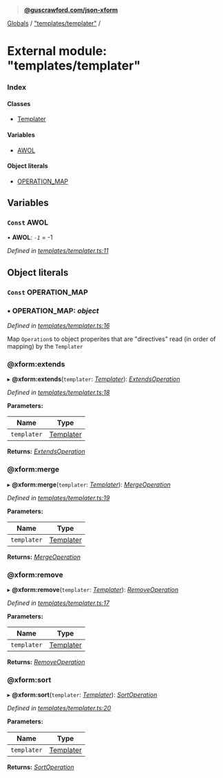 > **[@guscrawford.com/json-xform](../README.md)**

[Globals](../globals.md) / ["templates/templater"](_templates_templater_.md) /

# External module: "templates/templater"

### Index

#### Classes

* [Templater](../classes/_templates_templater_.templater.md)

#### Variables

* [AWOL](_templates_templater_.md#const-awol)

#### Object literals

* [OPERATION_MAP](_templates_templater_.md#const-operation_map)

## Variables

### `Const` AWOL

• **AWOL**: *`-1`* =  -1

*Defined in [templates/templater.ts:11](https://github.com/guscrawford-com/json-xform/blob/9eac5e8/src/templates/templater.ts#L11)*

## Object literals

### `Const` OPERATION_MAP

### ▪ **OPERATION_MAP**: *object*

*Defined in [templates/templater.ts:16](https://github.com/guscrawford-com/json-xform/blob/9eac5e8/src/templates/templater.ts#L16)*

Map `Operation`s to object properites that are "directives" read (in order of mapping) by the `Templater`

###  @xform:extends

▸ **@xform:extends**(`templater`: *[Templater](../classes/_templates_templater_.templater.md)*): *[ExtendsOperation](../classes/_operations_extends_operation_.extendsoperation.md)*

*Defined in [templates/templater.ts:18](https://github.com/guscrawford-com/json-xform/blob/9eac5e8/src/templates/templater.ts#L18)*

**Parameters:**

Name | Type |
------ | ------ |
`templater` | [Templater](../classes/_templates_templater_.templater.md) |

**Returns:** *[ExtendsOperation](../classes/_operations_extends_operation_.extendsoperation.md)*

###  @xform:merge

▸ **@xform:merge**(`templater`: *[Templater](../classes/_templates_templater_.templater.md)*): *[MergeOperation](../classes/_operations_merge_operation_.mergeoperation.md)*

*Defined in [templates/templater.ts:19](https://github.com/guscrawford-com/json-xform/blob/9eac5e8/src/templates/templater.ts#L19)*

**Parameters:**

Name | Type |
------ | ------ |
`templater` | [Templater](../classes/_templates_templater_.templater.md) |

**Returns:** *[MergeOperation](../classes/_operations_merge_operation_.mergeoperation.md)*

###  @xform:remove

▸ **@xform:remove**(`templater`: *[Templater](../classes/_templates_templater_.templater.md)*): *[RemoveOperation](../classes/_operations_remove_operation_.removeoperation.md)*

*Defined in [templates/templater.ts:17](https://github.com/guscrawford-com/json-xform/blob/9eac5e8/src/templates/templater.ts#L17)*

**Parameters:**

Name | Type |
------ | ------ |
`templater` | [Templater](../classes/_templates_templater_.templater.md) |

**Returns:** *[RemoveOperation](../classes/_operations_remove_operation_.removeoperation.md)*

###  @xform:sort

▸ **@xform:sort**(`templater`: *[Templater](../classes/_templates_templater_.templater.md)*): *[SortOperation](../classes/_operations_sort_operation_.sortoperation.md)*

*Defined in [templates/templater.ts:20](https://github.com/guscrawford-com/json-xform/blob/9eac5e8/src/templates/templater.ts#L20)*

**Parameters:**

Name | Type |
------ | ------ |
`templater` | [Templater](../classes/_templates_templater_.templater.md) |

**Returns:** *[SortOperation](../classes/_operations_sort_operation_.sortoperation.md)*